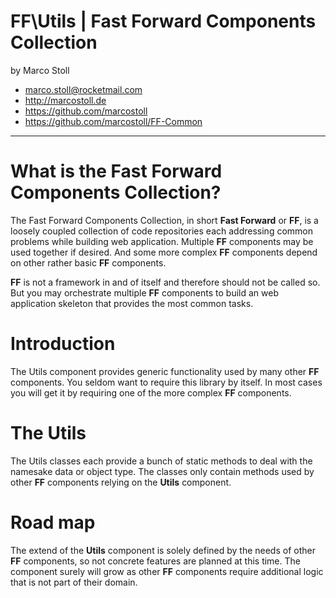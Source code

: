 FF\Utils | Fast Forward Components Collection
===============================================================================

by Marco Stoll

- <marco.stoll@rocketmail.com>
- <http://marcostoll.de>
- <https://github.com/marcostoll>
- <https://github.com/marcostoll/FF-Common>
------------------------------------------------------------------------------------------------------------------------

# What is the Fast Forward Components Collection?
The Fast Forward Components Collection, in short **Fast Forward** or **FF**, is a loosely coupled collection of code 
repositories each addressing common problems while building web application. Multiple **FF** components may be used 
together if desired. And some more complex **FF** components depend on other rather basic **FF** components.

**FF** is not a framework in and of itself and therefore should not be called so. 
But you may orchestrate multiple **FF** components to build an web application skeleton that provides the most common 
tasks.

# Introduction

The Utils component provides generic functionality used by many other **FF** components. You seldom want to require
this library by itself. In most cases you will get it by requiring one of the more complex **FF** components.

# The Utils

The Utils classes each provide a bunch of static methods to deal with the namesake data or object type. The classes
only contain methods used by other **FF** components relying on the **Utils** component.

# Road map

The extend of the **Utils** component is solely defined by the needs of other **FF** components, so not concrete 
features are planned at this time. The component surely will grow as other **FF** components require additional logic 
that is not part of their domain.